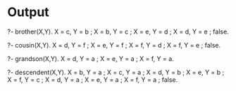 # Output

?- brother(X,Y).
X = c,
Y = b ;
X = b,
Y = c ;
X = e,
Y = d ;
X = d,
Y = e ;
false.

?- cousin(X,Y).
X = d,
Y = f ;
X = e,
Y = f ;
X = f,
Y = d ;
X = f,
Y = e ;
false.

?- grandson(X,Y).
X = d,
Y = a ;
X = e,
Y = a ;
X = f,
Y = a.

?- descendent(X,Y).
X = b,
Y = a ;
X = c,
Y = a ;
X = d,
Y = b ;
X = e,
Y = b ;
X = f,
Y = c ;
X = d,
Y = a ;
X = e,
Y = a ;
X = f,
Y = a ;
false.

